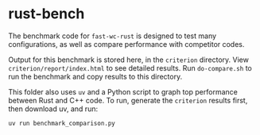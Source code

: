 # rust-bench

The benchmark code for `fast-wc-rust` is designed to test many configurations,
as well as compare performance with competitor codes.

Output for this benchmark is stored here, in the `criterion` directory.
View `criterion/report/index.html` to see detailed results.
Run `do-compare.sh` to run the benchmark and copy results to this directory.

This folder also uses `uv` and a Python script to graph top performance between Rust and C++ code.
To run, generate the `criterion` results first, then download uv, and run:

```bash
uv run benchmark_comparison.py
```

